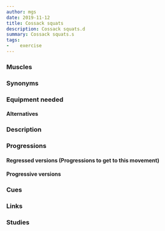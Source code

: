 ```yaml
---
author: mgs
date: 2019-11-12
title: Cossack squats
description: Cossack squats.d
summary: Cossack squats.s
tags: 
-	 exercise
---
```

### Muscles
### Synonyms
### Equipment needed
#### Alternatives
### Description
### Progressions
#### Regressed versions (Progressions to get to this movement)
#### Progressive versions
### Cues
### Links
### Studies
<!--stackedit_data:
eyJoaXN0b3J5IjpbLTExNjcyMjQxMjZdfQ==
-->